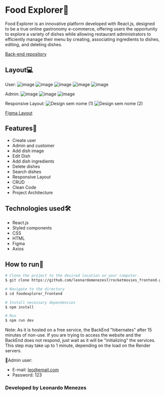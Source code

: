 # Food Explorer📁

Food Explorer is an innovative platform developed with React.js, designed to be a true online gastronomy e-commerce, offering users the opportunity to explore a variety of dishes while allowing restaurant administrators to efficiently manage their menu by creating, associating ingredients to dishes, editing, and deleting dishes.

[Back-end repository](https://github.com/leonardomenezes7/food_explorer_api)

## Layout💻

User:
![image](https://github.com/leonardomenezes7/foodexplorer_frontend/assets/145611761/846cc598-a065-44e7-b9ac-9f18c33e3e47)
![image](https://github.com/leonardomenezes7/foodexplorer_frontend/assets/145611761/8805c2a9-f056-494b-a356-e0133c9e8478)
![image](https://github.com/leonardomenezes7/foodexplorer_frontend/assets/145611761/f3bc6373-1927-4fad-a3c2-a1beac07cce1)
![image](https://github.com/leonardomenezes7/foodexplorer_frontend/assets/145611761/4273f1db-85d3-484a-bdd4-df7a163c5c8d)
![image](https://github.com/leonardomenezes7/foodexplorer_frontend/assets/145611761/77710276-443b-4827-93b0-518c2b8cd117)

Admin:
![image](https://github.com/leonardomenezes7/foodexplorer_frontend/assets/145611761/205c8c5f-3b7c-45bf-97f2-6acf926049ed)
![image](https://github.com/leonardomenezes7/foodexplorer_frontend/assets/145611761/a4484510-ede3-4b98-aba8-c57a2817f277)
![image](https://github.com/leonardomenezes7/foodexplorer_frontend/assets/145611761/a40ca664-dc92-4941-b369-91fbd7cc0f86)

Responsive Layout:
![Design sem nome (1)](https://github.com/leonardomenezes7/foodexplorer_frontend/assets/145611761/e1ae0f41-c306-4eb4-a596-2e1c180a260a)
![Design sem nome (2)](https://github.com/leonardomenezes7/foodexplorer_frontend/assets/145611761/55dd2565-4882-4514-a493-2f812b714401)

[Figma Layout](https://www.figma.com/file/BLJK1ETJhojMeUvjKm6hEi/food-explorer-v2-(Community)?type=design&node-id=201-1532&mode=design&t=dRKeYe55sN9MGrHB-0)

## Features🔑
- Create user
- Admin and customer
- Add dish image
- Edit Dish
- Add dish ingredients
- Delete dishes
- Search dishes
- Responsive Layout
- CRUD
- Clean Code
- Project Architecture

## Technologies used🛠️
- React.js
- Styled components
- CSS
- HTML
- Figma
- Axios

## How to run🚀

```bash
# Clone the project to the desired location on your computer.
$ git clone https://github.com/leonardomenezes7/rocketmovies_frontend.git

# Navigate to the directory
$ cd foodexplorer_frontend

# Install necessary dependencies
$ npm install

# Run
$ npm run dev

```

Note: As it is hosted on a free service, the BackEnd "hibernates" after 15 minutes of non-use. If you are trying to access the website and the BackEnd does not respond, just wait as it will be "initializing" the services. This step may take up to 1 minute, depending on the load on the Render servers.

👤Admin user: 
- E-mail: leo@email.com
- Password: 123

### Developed by Leonardo Menezes

